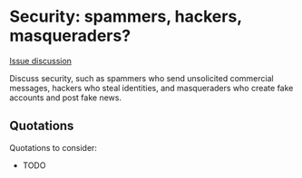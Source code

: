 # Security: spammers, hackers, masqueraders?

[Issue discussion](https://github.com/joelparkerhenderson/social_network_plan/issues/7)

Discuss security, such as spammers who send unsolicited commercial messages, hackers who steal identities, and masqueraders who create fake accounts and post fake news.


## Quotations

Quotations to consider:

* TODO
